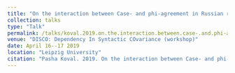 ```yaml
---
title: "On the interaction between Case- and phi-agreement in Russian reciprocal pronouns"
collection: talks
type: "Talk"
permalink: /talks/koval.2019.on.the.interaction.between.case-.and.phi-agreement.in.russian.reciprocal.pronouns
venue: "DISCO: Dependency In Syntactic COvariance (workshop)"
date: April 16--17 2019
location: "Leipzig University"
citation: "Pasha Koval. 2019. On the interaction between Case- and phi-agreement in Russian reciprocal pronouns (Talk). DISCO: Dependency In Syntactic COvariance (workshop). Leipzig University. April 16--17."
---
```

